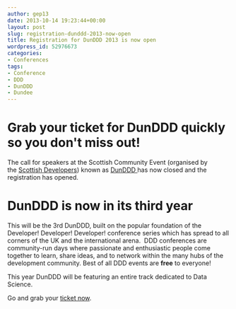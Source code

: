 ```yaml
---
author: gep13
date: 2013-10-14 19:23:44+00:00
layout: post
slug: registration-dunddd-2013-now-open
title: Registration for DunDDD 2013 is now open
wordpress_id: 52976673
categories:
- Conferences
tags:
- Conference
- DDD
- DunDDD
- Dundee
---
```


# Grab your ticket for DunDDD quickly so you don't miss out!


The call for speakers at the Scottish Community Event (organised by the [Scottish Developers](http://scottishdevelopers.com/)) known as [DunDDD ](http://dun.dddscotland.co.uk/speaker)has now closed and the registration has opened.


# DunDDD is now in its third year


This will be the 3rd DunDDD, built on the popular foundation of the Developer! Developer! Developer! conference series which has spread to all corners of the UK and the international arena.  DDD conferences are community-run days where passionate and enthusiastic people come together to learn, share ideas, and to network within the many hubs of the development community. Best of all DDD events are **free** to everyone!

This year DunDDD will be featuring an entire track dedicated to Data Science.

Go and grab your [ticket now](http://dun.dddscotland.co.uk/registration).
